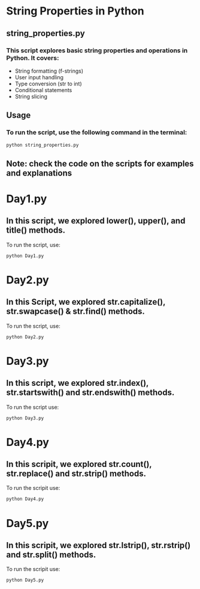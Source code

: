 # String Properties in Python

## string_properties.py

### This script explores basic string properties and operations in Python. It covers:

- String formatting (f-strings)
- User input handling
- Type conversion (str to int)
- Conditional statements
- String slicing

## Usage

### To run the script, use the following command in the terminal:
``` sh
python string_properties.py

```

## Note: check the code on the scripts for examples and explanations 

# Day1.py

## In this script, we explored lower(), upper(), and title() methods.

To run the script, use:
```sh
python Day1.py
```

# Day2.py

## In this Script, we explored str.capitalize(), str.swapcase() & str.find() methods.

To run the script, use:
```sh 
python Day2.py

```

# Day3.py

## In this script, we explored str.index(), str.startswith() and str.endswith() methods.

To run the script use:

```sh
python Day3.py
```

# Day4.py 

## In this scripit, we explored str.count(), str.replace() and str.strip() methods.

To run the scripit use:

```sh
python Day4.py
```

# Day5.py 

## In this scripit, we explored str.lstrip(), str.rstrip() and str.split() methods.

To run the scripit use:

```sh
python Day5.py
```
